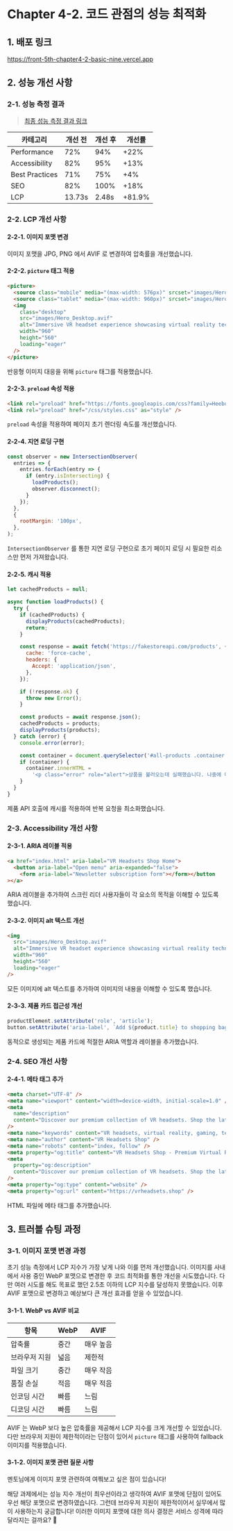 # Chapter 4-2. 코드 관점의 성능 최적화

## 1. 배포 링크

https://front-5th-chapter4-2-basic-nine.vercel.app

## 2. 성능 개선 사항

### 2-1. 성능 측정 결과

> [최종 성능 측정 결과 링크](https://github.com/mnxmnz/front_5th_chapter4-2_basic/issues/17)

| 카테고리       | 개선 전 | 개선 후 | 개선률 |
| -------------- | ------- | ------- | ------ |
| Performance    | 72%     | 94%     | +22%   |
| Accessibility  | 82%     | 95%     | +13%   |
| Best Practices | 71%     | 75%     | +4%    |
| SEO            | 82%     | 100%    | +18%   |
| LCP            | 13.73s  | 2.48s   | +81.9% |

### 2-2. LCP 개선 사항

#### 2-2-1. 이미지 포맷 변경

이미지 포맷을 JPG, PNG 에서 AVIF 로 변경하여 압축률을 개선했습니다.

#### 2-2-2. `picture` 태그 적용

```html
<picture>
  <source class="mobile" media="(max-width: 576px)" srcset="images/Hero_Mobile.avif" />
  <source class="tablet" media="(max-width: 960px)" srcset="images/Hero_Tablet.avif" />
  <img
    class="desktop"
    src="images/Hero_Desktop.avif"
    alt="Immersive VR headset experience showcasing virtual reality technology"
    width="960"
    height="560"
    loading="eager"
  />
</picture>
```

반응형 이미지 대응을 위해 `picture` 태그를 적용했습니다.

#### 2-2-3. `preload` 속성 적용

```html
<link rel="preload" href="https://fonts.googleapis.com/css?family=Heebo:300,400,600,700&display=swap" as="style" />
<link rel="preload" href="/css/styles.css" as="style" />
```

`preload` 속성을 적용하여 페이지 초기 렌더링 속도를 개선했습니다.

#### 2-2-4. 지연 로딩 구현

```js
const observer = new IntersectionObserver(
  entries => {
    entries.forEach(entry => {
      if (entry.isIntersecting) {
        loadProducts();
        observer.disconnect();
      }
    });
  },
  {
    rootMargin: '100px',
  },
);
```

`IntersectionObserver` 를 통한 지연 로딩 구현으로 초기 페이지 로딩 시 필요한 리소스만 먼저 가져왔습니다.

#### 2-2-5. 캐시 적용

```js
let cachedProducts = null;

async function loadProducts() {
  try {
    if (cachedProducts) {
      displayProducts(cachedProducts);
      return;
    }

    const response = await fetch('https://fakestoreapi.com/products', {
      cache: 'force-cache',
      headers: {
        Accept: 'application/json',
      },
    });

    if (!response.ok) {
      throw new Error();
    }

    const products = await response.json();
    cachedProducts = products;
    displayProducts(products);
  } catch (error) {
    console.error(error);

    const container = document.querySelector('#all-products .container');
    if (container) {
      container.innerHTML =
        '<p class="error" role="alert">상품을 불러오는데 실패했습니다. 나중에 다시 시도해주세요.</p>';
    }
  }
}
```

제품 API 호출에 캐시를 적용하여 반복 요청을 최소화했습니다.

### 2-3. Accessibility 개선 사항

#### 2-3-1. ARIA 레이블 적용

```html
<a href="index.html" aria-label="VR Headsets Shop Home">
  <button aria-label="Open menu" aria-expanded="false">
    <form aria-label="Newsletter subscription form"></form></button
></a>
```

ARIA 레이블을 추가하여 스크린 리더 사용자들이 각 요소의 목적을 이해할 수 있도록 했습니다.

#### 2-3-2. 이미지 alt 텍스트 개선

```html
<img
  src="images/Hero_Desktop.avif"
  alt="Immersive VR headset experience showcasing virtual reality technology"
  width="960"
  height="560"
  loading="eager"
/>
```

모든 이미지에 alt 텍스트를 추가하여 이미지의 내용을 이해할 수 있도록 했습니다.

#### 2-3-3. 제품 카드 접근성 개선

```js
productElement.setAttribute('role', 'article');
button.setAttribute('aria-label', `Add ${product.title} to shopping bag`);
```

동적으로 생성되는 제품 카드에 적절한 ARIA 역할과 레이블을 추가했습니다.

### 2-4. SEO 개선 사항

#### 2-4-1. 메타 태그 추가

```html
<meta charset="UTF-8" />
<meta name="viewport" content="width=device-width, initial-scale=1.0" />
<meta
  name="description"
  content="Discover our premium collection of VR headsets. Shop the latest virtual reality technology from top brands."
/>
<meta name="keywords" content="VR headsets, virtual reality, gaming, technology" />
<meta name="author" content="VR Headsets Shop" />
<meta name="robots" content="index, follow" />
<meta property="og:title" content="VR Headsets Shop - Premium Virtual Reality Technology" />
<meta
  property="og:description"
  content="Discover our premium collection of VR headsets. Shop the latest virtual reality technology from top brands."
/>
<meta property="og:type" content="website" />
<meta property="og:url" content="https://vrheadsets.shop" />
```

HTML 파일에 메타 태그를 추가했습니다.

## 3. 트러블 슈팅 과정

### 3-1. 이미지 포맷 변경 과정

초기 성능 측정에서 LCP 지수가 가장 낮게 나와 이를 먼저 개선했습니다. 이미지를 사내에서 사용 중인 WebP 포맷으로 변경한 후 코드 최적화를 통한 개선을 시도했습니다. 다만 여러 시도를 해도 목표로 했던 2.5초 이하의 LCP 지수를 달성하지 못했습니다. 이후 AVIF 포맷으로 변경하고 예상보다 큰 개선 효과를 얻을 수 있었습니다.

#### 3-1-1. WebP vs AVIF 비교

| 항목          | WebP | AVIF      |
| ------------- | ---- | --------- |
| 압축률        | 중간 | 매우 높음 |
| 브라우저 지원 | 넓음 | 제한적    |
| 파일 크기     | 중간 | 매우 작음 |
| 품질 손실     | 적음 | 매우 적음 |
| 인코딩 시간   | 빠름 | 느림      |
| 디코딩 시간   | 빠름 | 느림      |

AVIF 는 WebP 보다 높은 압축률을 제공해서 LCP 지수를 크게 개선할 수 있었습니다. 다만 브라우저 지원이 제한적이라는 단점이 있어서 `picture` 태그를 사용하여 fallback 이미지를 적용했습니다.

#### 3-1-2. 이미지 포맷 관련 질문 사항

멘토님에게 이미지 포맷 관련하여 여쭤보고 싶은 점이 있습니다!

해당 과제에서는 성능 지수 개선이 최우선이라고 생각하여 AVIF 포맷에 단점이 있어도 우선 해당 포맷으로 변경하였습니다. 그런데 브라우저 지원이 제한적이어서 실무에서 많이 사용하는지 궁금합니다! 이러한 이미지 포맷에 대한 의사 결정은 서비스 성격에 따라 달라지는 걸까요? 🤔
